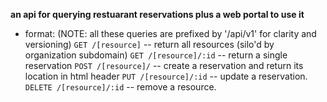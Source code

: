 **an api for querying restuarant reservations plus a web portal to use it**

- format:
(NOTE: all these queries are prefixed by '/api/v1' for clarity and versioning)
`GET /[resource]` -- return all resources (silo'd by organization subdomain)
`GET /[resource]/:id` -- return a single reservation
`POST /[resource]/` -- create a reservation and return its location in html header
`PUT /[resource]/:id` -- update a reservation.
`DELETE /[resource]/:id` -- remove a resource.
